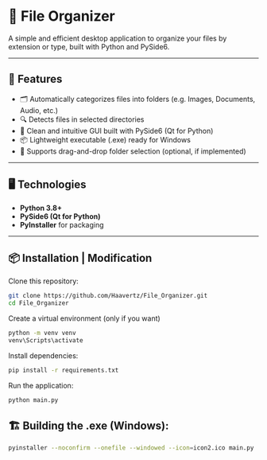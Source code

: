 # 📁 File Organizer

A simple and efficient desktop application to organize your files by extension or type, built with Python and PySide6.

---

## 🚀 Features

- 🗂️ Automatically categorizes files into folders (e.g. Images, Documents, Audio, etc.)
- 🔍 Detects files in selected directories
- 🎯 Clean and intuitive GUI built with PySide6 (Qt for Python)
- 📦 Lightweight executable (.exe) ready for Windows
- 💾 Supports drag-and-drop folder selection (optional, if implemented)

---

## 🖥️ Technologies

- **Python 3.8+**
- **PySide6 (Qt for Python)**
- **PyInstaller** for packaging

---

## 📦 Installation | Modification

Clone this repository:

```bash
git clone https://github.com/Haavertz/File_Organizer.git
cd File_Organizer
```

Create a virtual environment (only if you want)
```bash
python -m venv venv
venv\Scripts\activate
```

Install dependencies:

```bash
pip install -r requirements.txt
```
Run the application:

```bash
python main.py
```
## 🏗️ Building the .exe (Windows):

```bash
pyinstaller --noconfirm --onefile --windowed --icon=icon2.ico main.py
```
